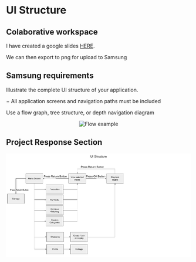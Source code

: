 # UI Structure

## Colaborative workspace

I have created a google slides [HERE](https://docs.google.com/presentation/d/1RaFaoxFI94UVqH53_3I8fuviq9ktNy0hMoSBGLhgWUE/edit?usp=sharing).

We can then export to png for upload to Samsung

## Samsung requirements

Illustrate the complete UI structure of your application.

− All application screens and navigation paths must be included

Use a flow graph, tree structure, or depth navigation diagram

<p align="center">
<img alt="Flow example" src="https://developer.samsung.com/media/3111/flowgraph_2018-04-06.png"/>
</p>



## Project Response Section


<img class="screenshot" alt="Translations" src="./Screenshots/Slide01.png"/></a>